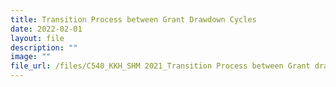 ```yaml
---
title: Transition Process between Grant Drawdown Cycles
date: 2022-02-01
layout: file
description: ""
image: ""
file_url: /files/C540_KKH_SHM 2021_Transition Process between Grant drawdown cycles.pdf
---
```

